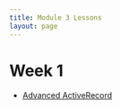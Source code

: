 ```yaml
---
title: Module 3 Lessons
layout: page
---
```


# Week 1

- [Advanced ActiveRecord](/module3/lessons/advanced_activerecord)
